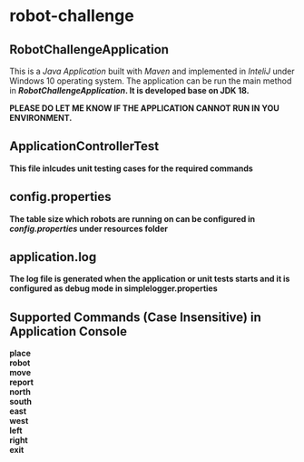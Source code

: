 # robot-challenge
## RobotChallengeApplication
This is a <i>Java Application</i> built with <i>Maven</i> and implemented in <i>InteliJ</i> under Windows 10 operating system. The application can be run the main method in <i><b>RobotChallengeApplication<b></i>. It is developed base on JDK 18.

PLEASE DO LET ME KNOW IF THE APPLICATION CANNOT RUN IN YOU ENVIRONMENT.

## ApplicationControllerTest
This file inlcudes unit testing cases for the required commands

## config.properties
The table size which robots are running on can be configured in <i>config.properties</i> under resources folder

## application.log
The log file is generated when the application or unit tests starts and it is configured as debug mode in simplelogger.properties

## Supported Commands (Case Insensitive) in Application Console
place<br>
robot<br>
move<br>
report<br>
north<br>
south<br>
east<br>
west<br>
left<br>
right<br>
exit<br>
